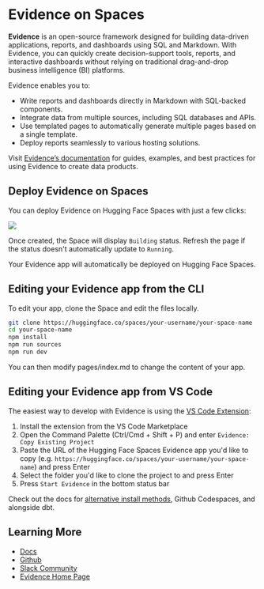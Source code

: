 # Evidence on Spaces

**Evidence** is an open-source framework designed for building data-driven applications, reports, and dashboards using SQL and Markdown. With Evidence, you can quickly create decision-support tools, reports, and interactive dashboards without relying on traditional drag-and-drop business intelligence (BI) platforms. 

Evidence enables you to:
- Write reports and dashboards directly in Markdown with SQL-backed components.
- Integrate data from multiple sources, including SQL databases and APIs.
- Use templated pages to automatically generate multiple pages based on a single template.
- Deploy reports seamlessly to various hosting solutions.

Visit [Evidence’s documentation](https://docs.evidence.dev/) for guides, examples, and best practices for using Evidence to create data products.

## Deploy Evidence on Spaces

You can deploy Evidence on Hugging Face Spaces with just a few clicks:

<a  href="https://huggingface.co/spaces/evidence-dev/template-app">
    <img src="https://huggingface.co/datasets/huggingface/badges/resolve/main/deploy-to-spaces-lg.svg" />
</a>

Once created, the Space will display `Building` status. Refresh the page if the status doesn't automatically update to `Running`.

Your Evidence app will automatically be deployed on Hugging Face Spaces. 

## Editing your Evidence app from the CLI

To edit your app, clone the Space and edit the files locally.

```bash
git clone https://huggingface.co/spaces/your-username/your-space-name 
cd your-space-name
npm install
npm run sources
npm run dev
```

You can then modify pages/index.md to change the content of your app.

## Editing your Evidence app from VS Code

The easiest way to develop with Evidence is using the [VS Code Extension](https://marketplace.visualstudio.com/items?itemName=Evidence.evidence-vscode):

1. Install the extension from the VS Code Marketplace
2. Open the Command Palette (Ctrl/Cmd + Shift + P) and enter `Evidence: Copy Existing Project`
3. Paste the URL of the Hugging Face Spaces Evidence app you'd like to copy (e.g. `https://huggingface.co/spaces/your-username/your-space-name`) and press Enter
4. Select the folder you'd like to clone the project to and press Enter
5. Press `Start Evidence` in the bottom status bar

Check out the docs for [alternative install methods](https://docs.evidence.dev/getting-started/install-evidence), Github Codespaces, and alongside dbt.

## Learning More

- [Docs](https://docs.evidence.dev/)
- [Github](https://github.com/evidence-dev/evidence)
- [Slack Community](https://slack.evidence.dev/)
- [Evidence Home Page](https://www.evidence.dev)